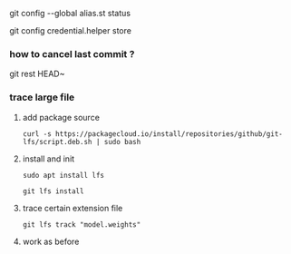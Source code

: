 git config --global alias.st status

git config credential.helper store

### how to cancel last commit ?
git rest HEAD~

### trace large file
1. add package source

    `curl -s https://packagecloud.io/install/repositories/github/git-lfs/script.deb.sh | sudo bash `

2. install and init

   `sudo apt install lfs`

   `git lfs install`

3. trace certain extension file

    `git lfs track "model.weights"`

4. work as before 


